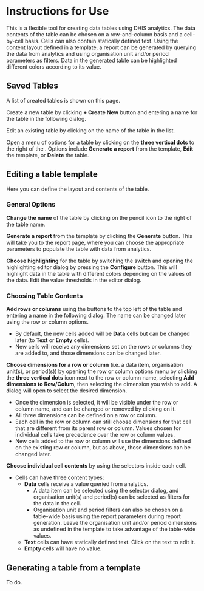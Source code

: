 # Instructions for Use

This is a flexible tool for creating data tables using DHIS analytics. The data contents of the table can be chosen on a row-and-column basis and a cell-by-cell basis. Cells can also contain statically defined text. Using the content layout defined in a template, a report can be generated by querying the data from analytics and using organisation unit and/or period parameters as filters. Data in the generated table can be highlighted different colors according to its value.

## Saved Tables

A list of created tables is shown on this page.

Create a new table by clicking **+ Create New** button and entering a name for the table in the following dialog.

Edit an existing table by clicking on the name of the table in the list.

Open a menu of options for a table by clicking on the **three vertical dots** to the right of the . Options include **Generate a report** from the template, **Edit** the template, or **Delete** the table.

## Editing a table template

Here you can define the layout and contents of the table.

### General Options

**Change the name** of the table by clicking on the pencil icon to the right of the table name.

**Generate a report** from the template by clicking the **Generate** button. This will take you to the report page, where you can choose the appropriate parameters to populate the table with data from analytics.

**Choose highlighting** for the table by switching the switch and opening the highlighting editor dialog by pressing the **Configure** button. This will highlight data in the table with different colors depending on the values of the data. Edit the value thresholds in the editor dialog.

### Choosing Table Contents

**Add rows or columns** using the buttons to the top left of the table and entering a name in the following dialog. The name can be changed later using the row or column options.

-   By default, the new cells added will be **Data** cells but can be changed later (to **Text** or **Empty** cells).
-   New cells will receive any dimensions set on the rows or columns they are added to, and those dimensions can be changed later.

**Choose dimensions for a row or column** (i.e. a data item, organisation unit(s), or period(s)) by opening the row or column options menu by clicking the **three vertical dots** icon next to the row or column name, selecting **Add dimensions to Row/Colum**, then selecting the dimension you wish to add. A dialog will open to select the desired dimension.

-   Once the dimension is selected, it will be visible under the row or column name, and can be changed or removed by clicking on it.
-   All three dimensions can be defined on a row or column.
-   Each cell in the row or column can still choose dimensions for that cell that are different from its parent row or column. Values chosen for individual cells take precedence over the row or column values.
-   New cells added to the row or column will use the dimensions defined on the existing row or column, but as above, those dimensions can be changed later.

**Choose individual cell contents** by using the selectors inside each cell.

-   Cells can have three content types:
    -   **Data** cells receive a value queried from analytics.
        -   A data item can be selected using the selector dialog, and organisation unit(s) and period(s) can be selected as filters for the data in the cell.
        -   Organisation unit and period filters can also be chosen on a table-wide basis using the report parameters during report generation. Leave the organisation unit and/or period dimensions as undefined in the template to take advantage of the table-wide values.
    -   **Text** cells can have statically defined text. Click on the text to edit it.
    -   **Empty** cells will have no value.

## Generating a table from a template

To do.

